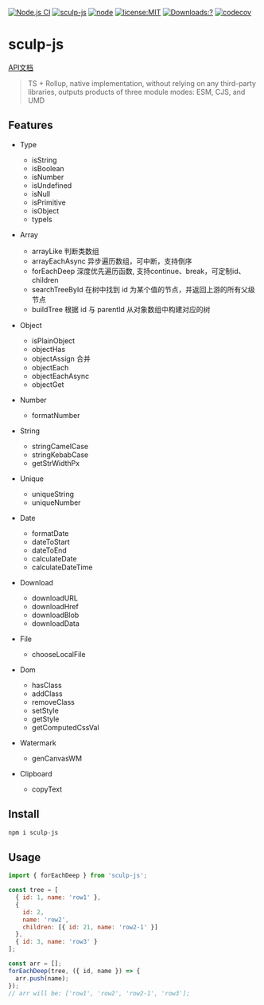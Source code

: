 [![Node.js CI](https://github.com/chandq/sculp-js/actions/workflows/node.js.yml/badge.svg)](https://github.com/chandq/sculp-js/actions/workflows/node.js.yml)
[![sculp-js](https://img.shields.io/github/package-json/v/chandq/sculp-js?style=flat-square)](https://github.com/chandq/sculp-js)
[![node](https://img.shields.io/badge/language-typescript-orange.svg)](https://nodejs.org/download/release/v12.0.0/)
[![license:MIT](https://img.shields.io/npm/l/vue.svg?sanitize=true)](https://github.com/chandq/sculp-js/blob/main/LICENSE.md)
[![Downloads:?](https://img.shields.io/npm/dm/sculp-js.svg?sanitize=true)](https://npmcharts.com/compare/sculp-js?minimal=true)
[![codecov](https://codecov.io/gh/chandq/sculp-js/graph/badge.svg?token=VZ6TERPGI9)](https://codecov.io/gh/chandq/sculp-js)

# sculp-js

[API文档](https://chandq.github.io/sculp-js/)

> TS + Rollup, native implementation, without relying on any third-party libraries, outputs products of three module modes: ESM, CJS, and UMD

## Features

- Type

  - isString
  - isBoolean
  - isNumber
  - isUndefined
  - isNull
  - isPrimitive
  - isObject
  - typeIs

- Array

  - arrayLike 判断类数组
  - arrayEachAsync 异步遍历数组，可中断，支持倒序
  - forEachDeep 深度优先遍历函数, 支持continue、break，可定制id、children
  - searchTreeById 在树中找到 id 为某个值的节点，并返回上游的所有父级节点
  - buildTree 根据 id 与 parentId 从对象数组中构建对应的树

- Object

  - isPlainObject
  - objectHas
  - objectAssign 合并
  - objectEach
  - objectEachAsync
  - objectGet

- Number

  - formatNumber

- String

  - stringCamelCase
  - stringKebabCase
  - getStrWidthPx

- Unique

  - uniqueString
  - uniqueNumber

- Date

  - formatDate
  - dateToStart
  - dateToEnd
  - calculateDate
  - calculateDateTime

- Download

  - downloadURL
  - downloadHref
  - downloadBlob
  - downloadData

- File

  - chooseLocalFile

- Dom

  - hasClass
  - addClass
  - removeClass
  - setStyle
  - getStyle
  - getComputedCssVal

- Watermark

  - genCanvasWM

- Clipboard
  - copyText

## Install

```js
npm i sculp-js
```

## Usage

```js
import { forEachDeep } from 'sculp-js';

const tree = [
  { id: 1, name: 'row1' },
  {
    id: 2,
    name: 'row2',
    children: [{ id: 21, name: 'row2-1' }]
  },
  { id: 3, name: 'row3' }
];

const arr = [];
forEachDeep(tree, ({ id, name }) => {
  arr.push(name);
});
// arr will be: ['row1', 'row2', 'row2-1', 'row3'];
```
